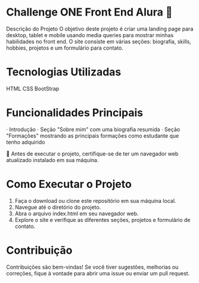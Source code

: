 # Challenge ONE Front End Alura 🚀
Descrição do Projeto
O objetivo deste projeto é criar uma landing page para desktop, tablet e mobile usando media queries para mostrar minhas habilidades no front end. O site consiste em várias seções: biografia, skills, hobbies, projetos e um formulário para contato.

# Tecnologias Utilizadas
HTML CSS BootStrap

# Funcionalidades Principais
· Introdução · Seção "Sobre mim" com uma biografia resumida · Seção "Formações" mostrando as principais formações como estudante que tenho adquirido

📌 Antes de executar o projeto, certifique-se de ter um navegador web atualizado instalado em sua máquina.

# Como Executar o Projeto
1. Faça o download ou clone este repositório em sua máquina local.
2. Navegue até o diretório do projeto.
3. Abra o arquivo index.html em seu navegador web.
4. Explore o site e verifique as diferentes seções, projetos e formulário de contato.
# Contribuição
Contribuições são bem-vindas! Se você tiver sugestões, melhorias ou correções, fique à vontade para abrir uma issue ou enviar um pull request.
